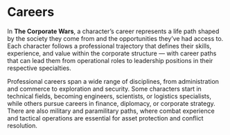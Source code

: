 # Careers

In **The Corporate Wars**, a character’s career represents a life path shaped by the society they come from and the opportunities they’ve had access to. Each character follows a professional trajectory that defines their skills, experience, and value within the corporate structure — with career paths that can lead them from operational roles to leadership positions in their respective specialties.

Professional careers span a wide range of disciplines, from administration and commerce to exploration and security. Some characters start in technical fields, becoming engineers, scientists, or logistics specialists, while others pursue careers in finance, diplomacy, or corporate strategy. There are also military and paramilitary paths, where combat experience and tactical operations are essential for asset protection and conflict resolution.
